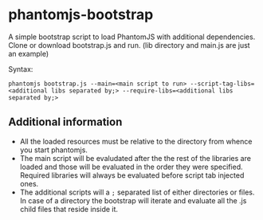 phantomjs-bootstrap
===================

A simple bootstrap script to load PhantomJS with additional dependencies. Clone or download bootstrap.js and run. (lib directory and main.js are just an example)

Syntax:

	phantomjs bootstrap.js --main=<main script to run> --script-tag-libs=<additional libs separated by;> --require-libs=<additional libs separated by;>


Additional information
----------------------

* All the loaded resources must be relative to the directory from whence you start phantomjs.
* The main script will be evaludated after the the rest of the libraries are loaded and those will be evaluated in the order they were specified. Required libraries will always be evaluated before script tab injected ones.
* The additional scripts will a `;` separated list of either directories or files. In case of a directory the bootstrap will iterate and evaluate all the .js child files that reside inside it.